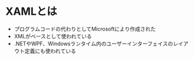 # XAMLとは

- プログラムコードの代わりとしてMicrosoftにより作成された
- XMLがベースとして使われている
- .NETやWPF、Windowsランタイム内のユーザーインターフェイスのレイアウト定義にも使われている
